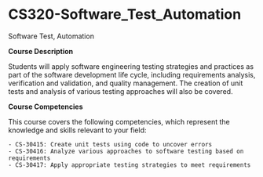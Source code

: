 # CS320-Software_Test_Automation
Software Test, Automation

**Course Description**

Students will apply software engineering testing strategies and practices as part of the software development life cycle, including requirements analysis, verification and validation, and quality management. The creation of unit tests and analysis of various testing approaches will also be covered.

**Course Competencies**

This course covers the following competencies, which represent the knowledge and skills relevant to your field:

    - CS-30415: Create unit tests using code to uncover errors
    - CS-30416: Analyze various approaches to software testing based on requirements
    - CS-30417: Apply appropriate testing strategies to meet requirements

